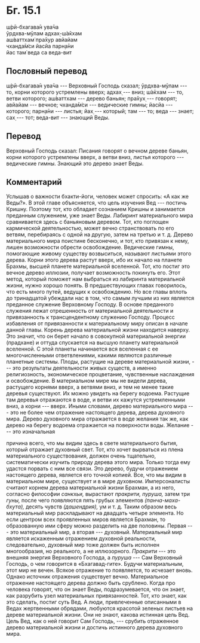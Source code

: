 # Бг. 15.1
ш́рӣ-бхагава̄н ува̄ча<br/>
ӯрдхва-мӯлам адхах̣-ш́а̄кхам<br/>
аш́ваттхам̇ пра̄хур авйайам<br/>
чханда̄м̇си йасйа парн̣а̄ни<br/>
йас там̇ веда са веда-вит
## Пословный перевод

ш́рӣ-бхагава̄н ува̄ча --- Верховный Господь сказал; ӯрдхва-мӯлам --- то,
корни которого устремлены вверх; адхах̣ --- вниз; ш́а̄кхам --- то, ветви
которого; аш́ваттхам --- дерево баньян; пра̄хух̣ --- говорят; авйайам ---
вечное; чханда̄м̇си --- ведические гимны; йасйа --- которого; парн̣а̄ни ---
листья; йах̣ --- который; там --- то; веда --- знает; сах̣ --- тот;
веда-вит --- знающий Веды.

## Перевод

Верховный Господь сказал: Писания говорят о вечном дереве баньян, корни
которого устремлены вверх, а ветви вниз, листья которого --- ведические
гимны. Знающий это дерево знает Веды.

## Комментарий

Услышав о важности бхакти-йоги, человек может спросить: «А как же
Веды?». В этой главе объясняется, что цель изучения Вед --- постичь
Кришну. Поэтому тот, кто обладает сознанием Кришны и занимается
преданным служением, уже знает Веды. Лабиринт материального мира
сравнивается здесь с баньяновым деревом. Тот, кто поглощен кармической
деятельностью, может вечно странствовать по его ветвям, перебираясь с
одной на другую, затем на третью и т. д. Дерево материального мира
поистине бесконечно, и тот, кто привязан к нему, лишен возможности
обрести освобождение. Ведические гимны, помогающие живому существу
возвыситься, называют листьями этого дерева. Корни этого дерева растут
вверх, ибо их начало на планете Брахмы, высшей планете материальной
вселенной. Тот, кто постиг это вечное дерево иллюзии, получает
возможность покинуть его. Этот метод, который поможет нам выбраться из
лабиринта материальной жизни, нужно хорошо понять. В предшествующих
главах говорилось, что есть много путей, ведущих к освобождению. Но все
главы вплоть до тринадцатой убеждали нас в том, что самым лучшим из них
является преданное служение Верховному Господу. В основе преданного
служения лежат отрешенность от материальной деятельности и привязанность
к трансцендентному служению Господу. Процесс избавления от привязанности
к материальному миру описан в начале данной главы. Корень дерева
материальной жизни находится наверху. Это значит, что он берет начало в
совокупной материальной энергии (прадхане) и оттуда спускается на высшую
планету материальной вселенной. С этой планеты начинается вся вселенная
с ее многочисленными ответвлениями, какими являются различные планетные
системы. Плоды, растущие на дереве материальной жизни, --- это
результаты деятельности живых существ, а именно религиозность,
экономическое процветание, чувственные наслаждения и освобождение. В
материальном мире мы не видели дерева, растущего корнями вверх, а
ветвями вниз, и тем не менее такие деревья существуют. Их можно увидеть
на берегу водоема. Растущие там деревья отражаются в воде, и ветви их
кажутся устремленными вниз, а корни --- вверх. Иными словами, дерево
материального мира --- это не более чем отражение настоящего дерева,
дерева духовного мира. Дерево духовного мира отражается в воде желания
так же, как дерево на берегу водоема отражается на поверхности воды.
Желание --- это изначальная

причина всего, что мы видим здесь в свете материального бытия, который
отражает духовный свет. Тот, кто хочет вырваться из плена материального
существования, должен очень тщательно, систематически изучить природу
дерева этого мира. Только тогда ему удастся порвать с ним все связи. Это
дерево, будучи отражением настоящего дерева, является его точной копией.
Все, что мы видим в материальном мире, существует и в мире духовном.
Имперсоналисты считают корнем дерева материальной жизни Брахман, а из
него, согласно философии *санкхьи,* вырастают *пракрити, пуруша,* затем
три *гуны,* после чего появляются пять грубых элементов
*(панча-маха-бхута),* десять чувств *(дашендрия),* ум и т. д. Таким
образом весь материальный мир раскладывают на двадцать четыре элемента.
Но если центром всех проявленных миров является Брахман, то образованную
ими сферу можно разделить на две половины. Первая --- это материальный
мир, а вторая --- духовный. Материальный мир является искаженным
отражением духовной реальности, следовательно, духовный мир тоже должен
быть исполнен многообразия, но реального, а не иллюзорного. *Пракрити*
--- это внешняя энергия Верховного Господа, а *пуруша* --- Сам Верховный
Господь, о чем говорится в «Бхагавад-гите». Будучи материальным, этот
мир не вечен. Всякое отражение то появляется, то исчезает вновь. Однако
источник отражения существует вечно. Материальное отражение настоящего
дерева должно быть срублено. Когда про человека говорят, что он знает
Веды, подразумевается, что он знает, как разрубить узел материальных
привязанностей. Тот, кто знает, как это сделать, постиг суть Вед. А
люди, привлеченные описанными в Ведах жертвенными обрядами, любуются
красотой зеленых листьев на дереве материальной жизни. Они не знают,
какова истинная цель Вед. Цель Вед, как о ней говорит Сам Господь, ---
срубить отраженное дерево материальной жизни и достичь истинного дерева
духовного мира.
